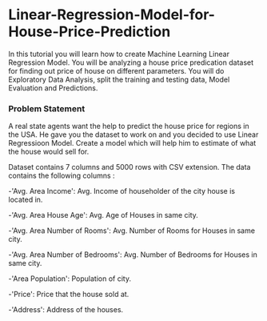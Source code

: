 # Linear-Regression-Model-for-House-Price-Prediction

In this tutorial you will learn how to create Machine Learning Linear Regression Model. You will be analyzing a house price predication dataset for finding out price of house on different parameters. You will do Exploratory Data Analysis, split the training and testing data, Model Evaluation and Predictions. 

### Problem Statement
A real state agents want the help to predict the house price for regions in the USA. He gave you the dataset to work on and you decided to use Linear Regressioon Model. Create a model which will help him to estimate of what the house would sell for.

Dataset contains 7 columns and 5000 rows with CSV extension. The data contains the following columns :

-'Avg. Area Income': Avg. Income of householder of the city house is located in.

-'Avg. Area House Age': Avg. Age of Houses in same city.

-'Avg. Area Number of Rooms': Avg. Number of Rooms for Houses in same city.

-'Avg. Area Number of Bedrooms': Avg. Number of Bedrooms for Houses in same city.

-'Area Population': Population of city.

-'Price': Price that the house sold at.

-'Address': Address of the houses.

